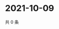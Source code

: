 # 2021-10-09

共 0 条

<!-- BEGIN WEIBO -->
<!-- 最后更新时间 Sat Oct 09 2021 03:10:54 GMT+0800 (China Standard Time) -->

<!-- END WEIBO -->

